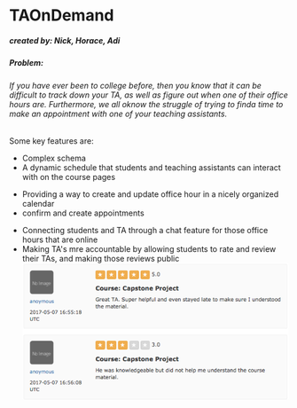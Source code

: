 # TAOnDemand 
##### *created by: Nick, Horace, Adi*

##### Problem:
###### If you have ever been to college before, then you know that it can be difficult to track down your TA, as well as figure out when one of their office hours are.  Furthermore, we all oknow the struggle of trying to finda  time to make an appointment with one of your teaching assistants.

Some key features are:
* Complex schema
* A dynamic schedule that students and teaching assistants can interact with on the course pages
<!-----![image](app/assets/images/scheduler.png)------>
* Providing a way to create and update office hour in a nicely organized calendar
* confirm and create appointments

<!-----<img src="app/assets/images/apntmnt.png" width="300"><img src="app/assets/images/confirm-apt.png" width="350">------>
* Connecting students and TA through a chat feature for those office hours that are online
* Making TA's mre accountable by allowing students to rate and review their TAs, and making those reviews public
![image](app/assets/images/reviews.png) 
